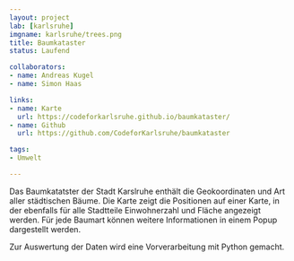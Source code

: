 ```yaml
---
layout: project
lab: [karlsruhe]
imgname: karlsruhe/trees.png
title: Baumkataster
status: Laufend

collaborators:
- name: Andreas Kugel
- name: Simon Haas

links:
- name: Karte
  url: https://codeforkarlsruhe.github.io/baumkataster/
- name: Github
  url: https://github.com/CodeforKarlsruhe/baumkataster

tags:
- Umwelt

---
```


Das Baumkatatster der Stadt Karslruhe enthält die Geokoordinaten und Art aller städtischen Bäume. Die Karte zeigt die Positionen auf einer Karte, in der ebenfalls für alle Stadtteile Einwohnerzahl und Fläche angezeigt werden. Für jede Baumart können weitere Informationen in einem Popup dargestellt werden.

Zur Auswertung der Daten wird eine Vorverarbeitung mit Python gemacht.
